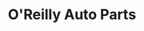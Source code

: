 ---
title: "O'Reilly Auto Parts"
url: /ocala/oreilly-auto-parts-north-us-highway-441/
shop: car parts
---